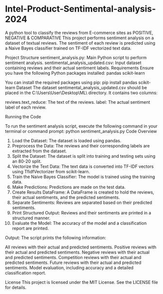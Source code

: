# Intel-Product-Sentimental-analysis-2024
A python tool to classify the reviews from E-commerce sites as POSITIVE, NEGATIVE & COMPARATIVE
This project performs sentiment analysis on a dataset of textual reviews. The sentiment of each review is predicted using a Naive Bayes classifier trained on TF-IDF vectorized text data.

Project Structure
sentiment_analysis.py: Main Python script to perform sentiment analysis.
sentimental_analysis_updated.csv: Input dataset containing reviews and their actual sentiment labels.
Requirements
Ensure you have the following Python packages installed:
pandas
scikit-learn

You can install the required packages using pip: pip install pandas scikit-learn
Dataset
The dataset sentimental_analysis_updated.csv should be placed in the C:\\Users\\User\\Desktop\\ML\\ directory. It contains two columns:

reviews.text_reduce: The text of the reviews.
label: The actual sentiment label of each review.

Running the Code

To run the sentiment analysis script, execute the following command in your terminal or command prompt: python sentiment_analysis.py
Code Overview
1. Load the Dataset: The dataset is loaded using pandas.
2. Preprocess the Data: The reviews and their corresponding labels are extracted from the dataset.
3. Split the Dataset: The dataset is split into training and testing sets using an 80-20 split.
4. Vectorize the Text Data: The text data is converted into TF-IDF vectors using TfidfVectorizer from scikit-learn.
5. Train the Naive Bayes Classifier: The model is trained using the training data.
6. Make Predictions: Predictions are made on the test data.
7. Create Results DataFrame: A DataFrame is created to hold the reviews, their actual sentiments, and the predicted sentiments.
8. Separate Sentiments: Reviews are separated based on their predicted sentiments.
9. Print Structured Output: Reviews and their sentiments are printed in a structured manner.
10. Evaluate the Model: The accuracy of the model and a classification report are printed.

Output:
The script prints the following information:

All reviews with their actual and predicted sentiments.
Positive reviews with their actual and predicted sentiments.
Negative reviews with their actual and predicted sentiments.
Competition reviews with their actual and predicted sentiments.
Future reviews with their actual and predicted sentiments.
Model evaluation, including accuracy and a detailed classification report.

License
This project is licensed under the MIT License. See the LICENSE file for details.
